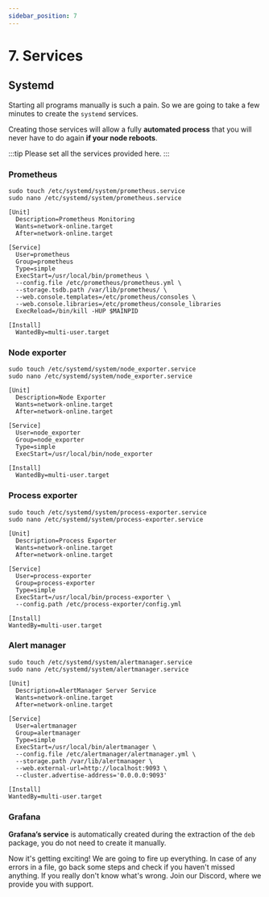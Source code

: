 ```yaml
---
sidebar_position: 7
---
```


# 7. Services

## Systemd

Starting all programs manually is such a pain. So we are going to take a few minutes to create the `systemd` services.

Creating those services will allow a fully **automated process** that you will never have to do again **if your node reboots**.

:::tip
Please set all the services provided here.
:::

### Prometheus

```
sudo touch /etc/systemd/system/prometheus.service
sudo nano /etc/systemd/system/prometheus.service
```

```
[Unit]
  Description=Prometheus Monitoring
  Wants=network-online.target
  After=network-online.target

[Service]
  User=prometheus
  Group=prometheus
  Type=simple
  ExecStart=/usr/local/bin/prometheus \
  --config.file /etc/prometheus/prometheus.yml \
  --storage.tsdb.path /var/lib/prometheus/ \
  --web.console.templates=/etc/prometheus/consoles \
  --web.console.libraries=/etc/prometheus/console_libraries
  ExecReload=/bin/kill -HUP $MAINPID

[Install]
  WantedBy=multi-user.target
```

### Node exporter

```
sudo touch /etc/systemd/system/node_exporter.service
sudo nano /etc/systemd/system/node_exporter.service
```

```
[Unit]
  Description=Node Exporter
  Wants=network-online.target
  After=network-online.target

[Service] 
  User=node_exporter
  Group=node_exporter
  Type=simple
  ExecStart=/usr/local/bin/node_exporter

[Install]
  WantedBy=multi-user.target
```

### Process exporter

```
sudo touch /etc/systemd/system/process-exporter.service
sudo nano /etc/systemd/system/process-exporter.service
```

```
[Unit]
  Description=Process Exporter
  Wants=network-online.target
  After=network-online.target

[Service]
  User=process-exporter
  Group=process-exporter
  Type=simple
  ExecStart=/usr/local/bin/process-exporter \
  --config.path /etc/process-exporter/config.yml

[Install]
WantedBy=multi-user.target
```

### Alert manager

```
sudo touch /etc/systemd/system/alertmanager.service
sudo nano /etc/systemd/system/alertmanager.service
```

```
[Unit]
  Description=AlertManager Server Service
  Wants=network-online.target
  After=network-online.target

[Service]
  User=alertmanager
  Group=alertmanager
  Type=simple
  ExecStart=/usr/local/bin/alertmanager \
  --config.file /etc/alertmanager/alertmanager.yml \
  --storage.path /var/lib/alertmanager \
  --web.external-url=http://localhost:9093 \
  --cluster.advertise-address='0.0.0.0:9093'

[Install]
WantedBy=multi-user.target
```

### Grafana

**Grafana’s service** is automatically created during the extraction of the `deb` package, you do not need to create it manually.


Now it's getting exciting! We are going to fire up everything. In case of any errors in a file, go back some steps and check if you haven't missed anything.
If you really don't know what's wrong. Join our Discord, where we provide you with support.
